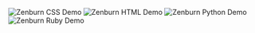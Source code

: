 ![Zenburn CSS Demo](http://colinta.com/static/image/zenburn/css.png "Zenburn CSS Demo")
![Zenburn HTML Demo](http://colinta.com/static/image/zenburn/html.png "Zenburn HTML Demo")
![Zenburn Python Demo](http://colinta.com/static/image/zenburn/python.png "Zenburn Python Demo")
![Zenburn Ruby Demo](http://colinta.com/static/image/zenburn/ruby.png "Zenburn Ruby Demo")
